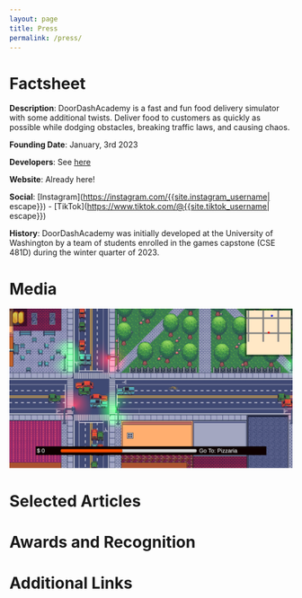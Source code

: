 ```yaml
---
layout: page
title: Press
permalink: /press/
---
```


# Factsheet

**Description**:
DoorDashAcademy is a fast and fun food delivery simulator
  with some additional twists.
Deliver food to customers as quickly as possible while
  dodging obstacles, breaking traffic laws, and causing chaos.

**Founding Date**:
January, 3rd 2023

**Developers**:
See [here](/about/)

**Website**:
Already here!

**Social**:
[Instagram](https://instagram.com/{{site.instagram_username| escape}}) -
[TikTok](https://www.tiktok.com/@{{site.tiktok_username| escape}})

**History**:
DoorDashAcademy was initially developed at the University of Washington
  by a team of students enrolled in the games capstone (CSE 481D)
  during the winter quarter of 2023.

# Media

![Gameplay from the tutorial](/assets/img/zoom-driving.png)

# Selected Articles

# Awards and Recognition

# Additional Links
